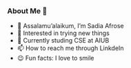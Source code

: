 ### About Me 🧕

- 👋 Assalamu’alaikum, I’m Sadia Afrose
- 👀 Interested in trying new things
- 🌱 Currently studing CSE at AIUB
- 📫 How to reach me through LinkdeIn
- 😉 Fun facts: I love to smile
